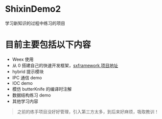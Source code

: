 # ShixinDemo2
学习新知识的过程中练习的项目

# 目前主要包括以下内容

- Weex 使用
- 从 0 搭建自己的快速开发框架，[sxframework 项目地址](https://github.com/shixinzhang/sxframework)
- hybrid 提示模块
- IPC 通信 demo
- IOC demo
 - 模仿 butterKnife 的编译时注解
- 数据结构练习 demo
- 其他学习内容

> 之前的练手项目没好好管理，引入第三方太多，到后来好麻烦，吸取教训！

